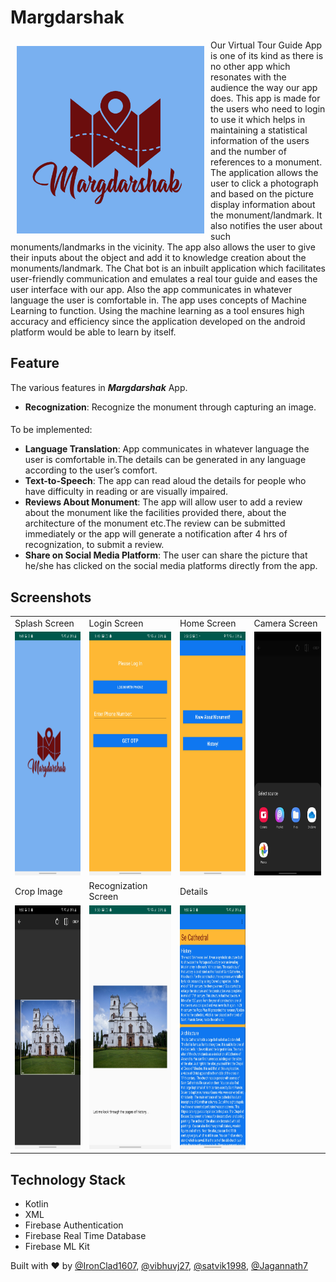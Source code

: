 # Margdarshak 

<img src = "/images/Logo.jpg" height = "300" width="300" align="left" hspace="10" vspace="10"> 

Our Virtual Tour Guide App is one of its kind as there is no other app which resonates with the audience the way our app does. This app is made for the users who need to login to use it which helps in maintaining a statistical information of the users and the number of references to a monument. The application allows the user to click a photograph and based on the picture display information about the monument/landmark. It also notifies the user about such monuments/landmarks in the vicinity. The app also allows the user to give their inputs about the object and add it to knowledge creation about the monuments/landmark. The Chat bot is an inbuilt application which facilitates user-friendly communication and emulates a real tour guide and eases the user interface with our app. Also the app communicates in whatever language the user is comfortable in. The app uses concepts of Machine Learning to function. Using the machine learning as a tool ensures high accuracy and efficiency since the application developed on the android platform would be able to learn by itself.

## Feature

The various features in ***Margdarshak*** App.

- **Recognization**: Recognize the monument through capturing an image.

####
 To be implemented:

- **Language Translation**: App communicates in whatever language the user is comfortable in.The details can be generated in any language according to the user’s comfort.
- **Text-to-Speech**: The app can read aloud the details for people who have difficulty in reading or are visually impaired.
- **Reviews About Monument**: The app will allow user to add a review about the monument like the facilities provided there, about the architecture of the monument etc.The review can be submitted immediately or the app will generate a notification after 4 hrs of recognization, to submit a review.
- **Share on Social Media Platform**: The user can share the picture that he/she has clicked on the social media platforms directly from the app. 

## Screenshots

<table align="center">
	<tr>
		<td>
			Splash Screen
		</td>
		<td>
			Login Screen
		</td>
		<td>
			Home Screen
		</td>
		<td>
			Camera Screen
		</td>
	</tr>
	<tr>
		<td>
			<img src="/images/SplashScreen.jpg" height="390" width="180">
		</td>
		<td><img src="/images/LoginScreen.jpg" height="390" width="180">
		</td>
		<td><img src="/images/HomeScreen.jpg" height="390" width="180">
		</td>
		<td><img src="/images/Selection Screen.jpg" height="390" width="180">
		</td>
	</tr>
	<tr>
		<td>
			Crop Image
		</td>
		<td>
			Recognization Screen
		</td>
		<td>
			Details
		</td>
	</tr>
	<tr>
		<td>
			<img src="/images/Cropping Screen.jpg" height="390" width="180">
		</td>
		<td><img src="/images/RecognizationScreen.jpg" height="390" width="180">
		</td>
		<td><img src="/images/DetailScreen.jpg" height="390" width="180">
		</td>
	</tr>
</table>


## Technology Stack
 - Kotlin
 - XML
 - Firebase Authentication
 - Firebase Real Time Database
 - Firebase ML Kit


 Built with :heart: by [@IronClad1607](https://github.com/IronClad1607), [@vibhuvj27](https://github.com/vibhuvj27), [@satvik1998](https://github.com/satvik1998), [@Jagannath7](https://github.com/Jagannath7)